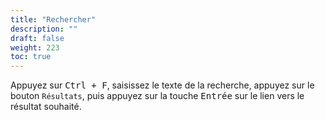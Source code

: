 ```yaml
---
title: "Rechercher"
description: ""
draft: false
weight: 223
toc: true
---
```


Appuyez sur <kbd>Ctrl + F</kbd>, saisissez le texte de la recherche, appuyez sur le bouton `Résultats`, puis appuyez sur la touche <kbd>Entrée</kbd> sur le lien vers le résultat souhaité.

